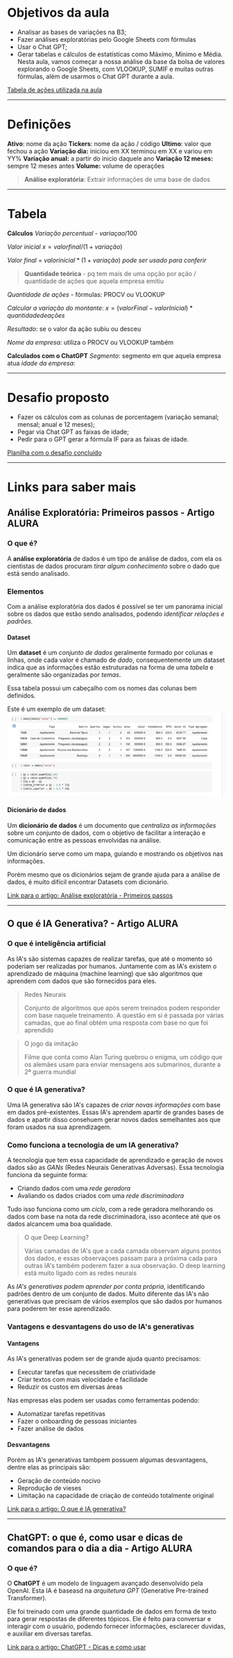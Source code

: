 # Objetivos da aula

- Analisar as bases de variações na B3;
- Fazer análises exploratórias pelo Google Sheets com fórmulas
- Usar o Chat GPT;
- Gerar tabelas e cálculos de estatísticas como Máximo, Mínimo e Média. Nesta aula, vamos começar a nossa análise da base da bolsa de valores explorando o Google Sheets, com VLOOKUP, SUMIF e muitas outras fórmulas, além de usarmos o Chat GPT durante a aula.

[Tabela de ações utilizada na aula](https://docs.google.com/spreadsheets/d/1J49LTDP9wJEE9YydKgNd3mQjLPHQLXwGN0bDAbD92IE/edit?usp=sharing)

---
# Definições 

**Ativo**: nome da ação
	**Tickers**: nome da ação / código
**Ultimo**: valor que fechou a ação
**Variação dia:** iniciou em XX terminou em XX e variou em YY%
**Variação anual:** a partir do inicio daquele ano
**Variação 12 meses:** sempre 12 meses antes 
**Volume:** volume de operações

>**Análise exploratória**: Extrair informações de uma base de dados

---
# Tabela

**Cálculos**
*Variação percentual* - $variaçao / 100$

*Valor inicial*  $x = valor final / (1 + variação)$

*Valor final* = $valor inicial * (1 + variação)$ *pode ser usado para conferir*

> **Quantidade teórica** - pq tem mais de uma opção por ação / quantidade de ações que aquela empresa emitiu

*Quantidade de ações* - fórmulas: PROCV ou VLOOKUP

*Calcular a variação do montante*: $x = (valorFinal - valorInicial) * quantidade de ações$

*Resultado*: se o valor da ação subiu ou desceu

*Nome da empresa:* utiliza o PROCV ou VLOOKUP também

**Calculados com o ChatGPT**
*Segmento*: segmento em que aquela empresa atua 
*idade da empresa*:

---
# Desafio proposto

- Fazer os cálculos com as colunas de porcentagem (variação semanal; mensal; anual e 12 meses);
- Pegar via Chat GPT as faixas de idade;
- Pedir para o GPT gerar a fórmula IF para as faixas de idade.

[Planilha com o desafio concluído](https://docs.google.com/spreadsheets/d/1BVAoLD2UMz0aGgmZa_YCQvvxvJMHHZdi/edit?usp=drive_link)

---
# Links para saber mais

## Análise Exploratória: Primeiros passos - Artigo ALURA

### O que é?

A **análise exploratória** de dados é um tipo de análise de dados, com ela os cientistas de dados procuram *tirar algum conhecimento* sobre o dado que está sendo analisado.

### Elementos

Com a análise exploratória dos dados é possível se ter um panorama inicial sobre os dados que estão sendo analisados, podendo *identificar relações e padrões.*

#### Dataset

Um **dataset** é um *conjunto de dados* geralmente formado por colunas e linhas, onde cada valor é chamado de *dado*, consequentemente um dataset indica que as informações estão estruturadas na forma de uma *tabela* e geralmente são organizadas por *temas*.

Essa tabela possui um cabeçalho com os nomes das colunas bem definidos.

Este é um exemplo de um dataset:
![Imagem de um Dataset](../imagens/Pastedimage20240328201202.png)

#### Dicionário de dados

Um **dicionário de dados** é um documento que *centraliza as informações* sobre um conjunto de dados, com o objetivo de facilitar a interação e comunicação entre as pessoas envolvidas na análise.

Um dicionário serve como um mapa, guiando e mostrando os objetivos nas informações.

Porém mesmo que os dicionários sejam de grande ajuda para a análise de dados, é muito difícil encontrar Datasets com dicionário.

[Link para o artigo: Análise exploratória - Primeiros passos](https://www.alura.com.br/artigos/analise-exploratoria?_gl=1*xgnd2d*_ga*MTE5MTY2MTIxOC4xNzA4ODAxNDkz*_ga_1EPWSW3PCS*MTcxMTQ5NjU2Ni4xNC4xLjE3MTE0OTY1NjguMC4wLjA.*_fplc*WDQ0SXowOXRCRVFwbU83JTJCdFhtSDZHeW80bFh1cEdtR0pXVnElMkJ3RyUyRkd3UlZrNCUyQnRmWktPTFclMkJrYkNDRzR0WDRJa2k1bmVHOXB1Qzg4SEVkR28lMkYlMkZEb0Q5WHRhV3NUdTZVWU9oeUxGOGR6OVhuVHdyNEg0YmlkMHBVRUZkZGclM0QlM0Q)

---
## O que é IA Generativa? - Artigo ALURA

### O que é inteligência artificial

As IA's são sistemas capazes de realizar tarefas, que até o momento só poderiam ser realizadas por humanos. Juntamente com as IA's existem o aprendizado de máquina (machine learning) que são algoritmos que aprendem com dados que são fornecidos para eles.

> Redes Neurais
>
>Conjunto de algoritmos que após serem treinados podem responder com base naquele treinamento. A questão em si é passada por várias camadas, que ao final obtém uma resposta com base no que foi aprendido

> O jogo da imitação
> 
>Filme que conta como Alan Turing quebrou o enigma, um código que os alemães usam para enviar mensagens aos submarinos, durante a 2ª guerra mundial

### O que é IA generativa?

Uma IA generativa são IA's capazes de *criar novas informações* com base em dados pré-existentes. Essas IA's aprendem apartir de grandes bases de dados e apartir disso consehuem gerar novos dados semelhantes aos que foram usados na sua aprendizagem.

### Como funciona a tecnologia de um IA generativa?

A tecnologia que tem essa capacidade de aprendizado e geração de novos dados são as *GANs* (Redes Neurais Generativas Adversas). Essa tecnologia funciona da seguinte forma:

- Criando dados com uma *rede geradora*
- Avaliando os dados criados com uma *rede discriminadora*

Tudo isso funciona como um *ciclo*, com a rede geradora melhorando os dados com base na nota da rede discriminadora, isso acontece até que os dados alcancem uma boa qualidade.

>O que Deep Learning?
>
>Várias camadas de IA's que a cada camada observam alguns pontos dos dados, e essas observaçoes passam para a próxima cada para outras IA's também poderem fazer a sua observação. 
>O deep learning está muito ligado com as redes neurais

As *IA's generativas podem aprender por conta própria*, identificando padrões dentro de um conjunto de dados. Muito diferente das IA's não generativas que precisam de vários exemplos que são dados por humanos para poderem ter esse aprendizado.

### Vantagens e desvantagens do uso de IA's generativas

#### Vantagens

As IA's generativas podem ser de grande ajuda quanto precisamos:

- Executar tarefas que necessitem de criatividade
- Criar textos com mais velocidade e facilidade
- Reduzir os custos em diversas áreas

Nas empresas elas podem ser usadas como ferramentas podendo:

- Automatizar tarefas repetitivas
- Fazer o onboarding de pessoas iniciantes
- Fazer análise de dados

#### Desvantagens

Porém as IA's generativas tambpem possuem algumas desvantagens, dentre elas as principais são:

- Geração de conteúdo nocivo
- Reprodução de vieses
- Limitação na capacidade de criação de conteúdo totalmente original

[Link para o artigo: O que é IA generativa?](https://www.alura.com.br/artigos/inteligencia-artificial-ia-generativa-chatgpt-gpt-midjourney?_gl=1*pd20gn*_ga*MTE5MTY2MTIxOC4xNzA4ODAxNDkz*_ga_1EPWSW3PCS*MTcxMTY2ODA5My4yMi4xLjE3MTE2NjgxMjguMC4wLjA.*_fplc*bVhCRlZtWGFzdDQ0bmY5R1ZtcWprVmFveEkwM25LTHdURHN0RGpJQkZIZnozbU14M3g4b1kwYW9jJTJCS0huRlptN0JzUlMzNHFmSjd2YSUyRnZxYXhJaFVCTTNNSCUyRnpFbUkzcHdFQjJYYjNiOFNkTVFqUHJRUFo4b1dxTktvWnh3JTNEJTNE)

---

## ChatGPT: o que é, como usar e dicas de comandos para o dia a dia - Artigo ALURA

### O que é?

O **ChatGPT** é um modelo de linguagem avançado desenvolvido pela OpenAI. Esta IA é baseasd na *arquitetura GPT* (Generative Pre-trained Transformer).

Ele foi treinado com uma grande quantidade de dados em forma de texto para gerar respostas de diferentes tópicos. Ele é feito para conversar e interagir com o usuário, podendo fornecer informações, esclarecer duvidas, e auxiliar em diversas tarefas.

[Link para o artigo: ChatGPT - Dicas e como usar](https://www.alura.com.br/artigos/chatgpt?_gl=1*xgnd2d*_ga*MTE5MTY2MTIxOC4xNzA4ODAxNDkz*_ga_1EPWSW3PCS*MTcxMTQ5NjU2Ni4xNC4xLjE3MTE0OTY1NjguMC4wLjA.*_fplc*WDQ0SXowOXRCRVFwbU83JTJCdFhtSDZHeW80bFh1cEdtR0pXVnElMkJ3RyUyRkd3UlZrNCUyQnRmWktPTFclMkJrYkNDRzR0WDRJa2k1bmVHOXB1Qzg4SEVkR28lMkYlMkZEb0Q5WHRhV3NUdTZVWU9oeUxGOGR6OVhuVHdyNEg0YmlkMHBVRUZkZGclM0QlM0Q)

